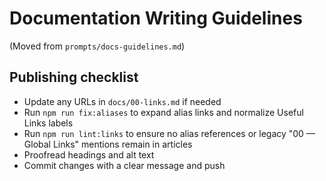 # Documentation Writing Guidelines

(Moved from `prompts/docs-guidelines.md`)

## Publishing checklist

- Update any URLs in `docs/00-links.md` if needed
- Run `npm run fix:aliases` to expand alias links and normalize Useful Links labels
- Run `npm run lint:links` to ensure no alias references or legacy "00 — Global Links" mentions remain in articles
- Proofread headings and alt text
- Commit changes with a clear message and push

